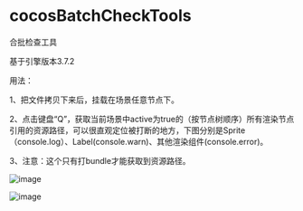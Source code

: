 # cocosBatchCheckTools
合批检查工具

基于引擎版本3.7.2

用法：

1、把文件拷贝下来后，挂载在场景任意节点下。

2、点击键盘“Q”，获取当前场景中active为true的（按节点树顺序）所有渲染节点引用的资源路径，可以很直观定位被打断的地方，下图分别是Sprite（console.log）、Label(console.warn)、其他渲染组件(console.error)。

3、注意：这个只有打bundle才能获取到资源路径。

![image](https://github.com/aizq/cocosBatchCheckTools/assets/14311161/2d0b1639-5a9b-49b0-b2d3-a3e27fecd84c)

![image](https://github.com/aizq/cocosBatchCheckTools/assets/14311161/3ab72536-50f0-4487-824e-716eb72a8b6b)
